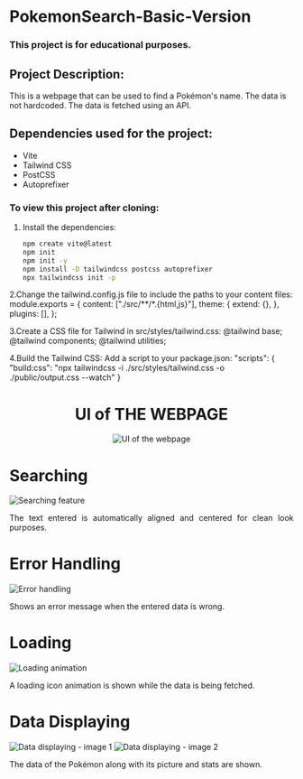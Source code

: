 # PokemonSearch-Basic-Version
### This project is for educational purposes.

## Project Description:
This is a webpage that can be used to find a Pokémon's name. The data is not hardcoded. The data is fetched using an API.

## Dependencies used for the project:
- Vite
- Tailwind CSS
- PostCSS
- Autoprefixer

### To view this project after cloning:
1. Install the dependencies:
   ```sh
   npm create vite@latest
   npm init
   npm init -y
   npm install -D tailwindcss postcss autoprefixer
   npx tailwindcss init -p
   
2.Change the tailwind.config.js file to include the paths to your content files:
   module.exports = {
     content: ["./src/**/*.{html,js}"],
     theme: {
       extend: {},
     },
     plugins: [],
   };

3.Create a CSS file for Tailwind in src/styles/tailwind.css:
   @tailwind base;
   @tailwind components;
   @tailwind utilities;

4.Build the Tailwind CSS:
   Add a script to your package.json:
   "scripts": {
  "build:css": "npx tailwindcss -i ./src/styles/tailwind.css -o ./public/output.css --watch"
}

<div style="text-align:center">
  <h1>UI of THE WEBPAGE</h1>
  <img src="image1.png" alt="UI of the webpage">
</div>
<div>
  <h1>Searching</h1>
  <img src="image2.png" alt="Searching feature">
  <p style="text-align:justify">The text entered is automatically aligned and centered for clean look purposes.</p>
</div>
<div>
  <h1>Error Handling</h1>
  <img src="image4.png" alt="Error handling">
  <p style="text-align:justify">Shows an error message when the entered data is wrong.</p>
</div>
<div>
  <h1>Loading</h1>
  <img src="image3.png" alt="Loading animation">
  <p style="text-align:justify">A loading icon animation is shown while the data is being fetched.</p>
</div>
<div>
  <h1>Data Displaying</h1>
  <img src="image51.png" alt="Data displaying - image 1">
  <img src="image52.png" alt="Data displaying - image 2">
  <p style="text-align:justify">The data of the Pokémon along with its picture and stats are shown.</p>
</div>
